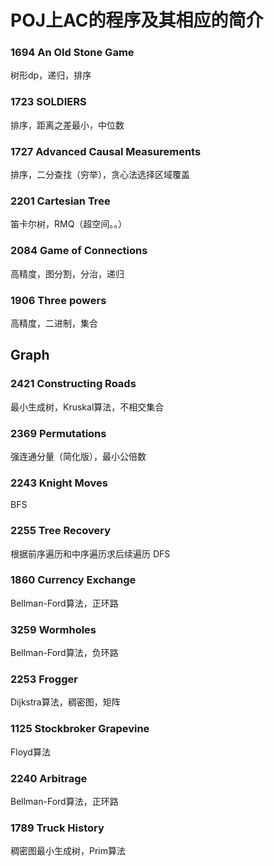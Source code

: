 # POJ上AC的程序及其相应的简介 #

### 1694 An Old Stone Game
树形dp，递归，排序

### 1723 SOLDIERS
排序，距离之差最小，中位数

### 1727 Advanced Causal Measurements
排序，二分查找（穷举），贪心法选择区域覆盖

### 2201 Cartesian Tree
笛卡尔树，RMQ（超空间。。）

### 2084 Game of Connections
高精度，图分割，分治，递归

### 1906 Three powers
高精度，二进制，集合

## Graph

### 2421 Constructing Roads
最小生成树，Kruskal算法，不相交集合

### 2369 Permutations
强连通分量（简化版），最小公倍数

### 2243 Knight Moves
BFS

### 2255 Tree Recovery
根据前序遍历和中序遍历求后续遍历 DFS

### 1860 Currency Exchange
Bellman-Ford算法，正环路

### 3259 Wormholes
Bellman-Ford算法，负环路

### 2253 Frogger
Dijkstra算法，稠密图，矩阵

### 1125 Stockbroker Grapevine
Floyd算法

### 2240 Arbitrage
Bellman-Ford算法，正环路

### 1789 Truck History
稠密图最小生成树，Prim算法
